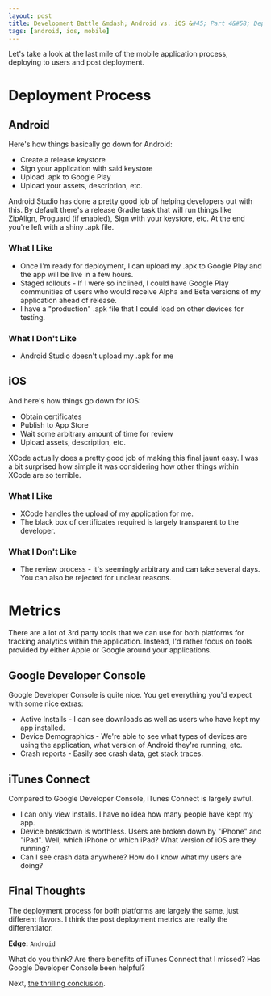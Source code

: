 ```yaml
---
layout: post
title: Development Battle &mdash; Android vs. iOS &#45; Part 4&#58; Deployments, Analytics &amp; Metrics
tags: [android, ios, mobile]
---
```


Let's take a look at the last mile of the mobile application process, deploying to users and post deployment.

<!--more-->

# Deployment Process

## Android

Here's how things basically go down for Android:

* Create a release keystore
* Sign your application with said keystore
* Upload .apk to Google Play
* Upload your assets, description, etc.

Android Studio has done a pretty good job of helping developers out with this. By default there's a release Gradle task that will run things like ZipAlign, Proguard (if enabled), Sign with your keystore, etc. At the end you're left with a shiny .apk file.

### What I Like

* Once I'm ready for deployment, I can upload my .apk to Google Play and the app will be live in a few hours.
* Staged rollouts - If I were so inclined, I could have Google Play communities of users who would receive Alpha and Beta versions of my application ahead of release.
* I have a "production" .apk file that I could load on other devices for testing.

### What I Don't Like

* Android Studio doesn't upload my .apk for me

## iOS

And here's how things go down for iOS:

* Obtain certificates
* Publish to App Store
* Wait some arbitrary amount of time for review
* Upload assets, description, etc.

XCode actually does a pretty good job of making this final jaunt easy. I was a bit surprised how simple it was considering how other things within XCode are so terrible.

### What I Like

* XCode handles the upload of my application for me.
* The black box of certificates required is largely transparent to the developer.

### What I Don't Like

* The review process - it's seemingly arbitrary and can take several days. You can also be rejected for unclear reasons.

# Metrics

There are a lot of 3rd party tools that we can use for both platforms for tracking analytics within the application. Instead, I'd rather focus on tools provided by either Apple or Google around your applications.

## Google Developer Console

Google Developer Console is quite nice. You get everything you'd expect with some nice extras:

* Active Installs - I can see downloads as well as users who have kept my app installed.
* Device Demographics - We're able to see what types of devices are using the application, what version of Android they're running, etc.
* Crash reports - Easily see crash data, get stack traces.

## iTunes Connect

Compared to Google Developer Console, iTunes Connect is largely awful.

* I can only view installs. I have no idea how many people have kept my app.
* Device breakdown is worthless. Users are broken down by "iPhone" and "iPad". Well, which iPhone or which iPad? What version of iOS are they running?
* Can I see crash data anywhere? How do I know what my users are doing?

## Final Thoughts

The deployment process for both platforms are largely the same, just different flavors. I think the post deployment metrics are really the differentiator.

**Edge:** `Android`

What do you think? Are there benefits of iTunes Connect that I missed? Has Google Developer Console been helpful?

Next, [the thrilling conclusion](/2015/04/19/development-battle-android-vs-ios-part5).
